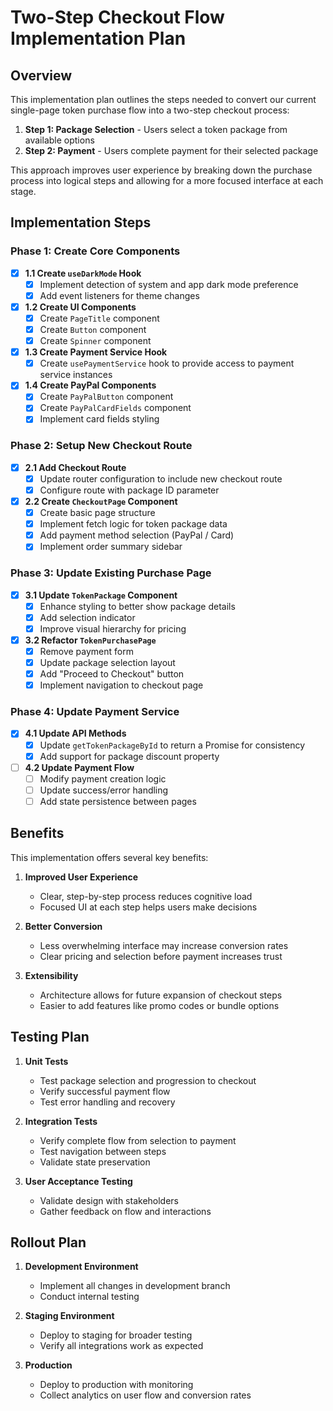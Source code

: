 # Two-Step Checkout Flow Implementation Plan

## Overview

This implementation plan outlines the steps needed to convert our current single-page token purchase flow into a two-step checkout process:

1. **Step 1: Package Selection** - Users select a token package from available options
2. **Step 2: Payment** - Users complete payment for their selected package

This approach improves user experience by breaking down the purchase process into logical steps and allowing for a more focused interface at each stage.

## Implementation Steps

### Phase 1: Create Core Components

- [x] **1.1 Create `useDarkMode` Hook**
  - [x] Implement detection of system and app dark mode preference
  - [x] Add event listeners for theme changes

- [x] **1.2 Create UI Components**
  - [x] Create `PageTitle` component
  - [x] Create `Button` component
  - [x] Create `Spinner` component

- [x] **1.3 Create Payment Service Hook**
  - [x] Create `usePaymentService` hook to provide access to payment service instances

- [x] **1.4 Create PayPal Components**
  - [x] Create `PayPalButton` component
  - [x] Create `PayPalCardFields` component
  - [x] Implement card fields styling

### Phase 2: Setup New Checkout Route

- [x] **2.1 Add Checkout Route**
  - [x] Update router configuration to include new checkout route
  - [x] Configure route with package ID parameter

- [x] **2.2 Create `CheckoutPage` Component**
  - [x] Create basic page structure
  - [x] Implement fetch logic for token package data
  - [x] Add payment method selection (PayPal / Card)
  - [x] Implement order summary sidebar

### Phase 3: Update Existing Purchase Page

- [x] **3.1 Update `TokenPackage` Component**
  - [x] Enhance styling to better show package details
  - [x] Add selection indicator
  - [x] Improve visual hierarchy for pricing

- [x] **3.2 Refactor `TokenPurchasePage`**
  - [x] Remove payment form
  - [x] Update package selection layout
  - [x] Add "Proceed to Checkout" button
  - [x] Implement navigation to checkout page

### Phase 4: Update Payment Service

- [x] **4.1 Update API Methods**
  - [x] Update `getTokenPackageById` to return a Promise for consistency
  - [x] Add support for package discount property

- [ ] **4.2 Update Payment Flow**
  - [ ] Modify payment creation logic
  - [ ] Update success/error handling
  - [ ] Add state persistence between pages

## Benefits

This implementation offers several key benefits:

1. **Improved User Experience**
   - Clear, step-by-step process reduces cognitive load
   - Focused UI at each step helps users make decisions

2. **Better Conversion**
   - Less overwhelming interface may increase conversion rates
   - Clear pricing and selection before payment increases trust

3. **Extensibility**
   - Architecture allows for future expansion of checkout steps
   - Easier to add features like promo codes or bundle options

## Testing Plan

1. **Unit Tests**
   - Test package selection and progression to checkout
   - Verify successful payment flow
   - Test error handling and recovery

2. **Integration Tests**
   - Verify complete flow from selection to payment
   - Test navigation between steps
   - Validate state preservation

3. **User Acceptance Testing**
   - Validate design with stakeholders
   - Gather feedback on flow and interactions

## Rollout Plan

1. **Development Environment**
   - Implement all changes in development branch
   - Conduct internal testing

2. **Staging Environment**
   - Deploy to staging for broader testing
   - Verify all integrations work as expected

3. **Production**
   - Deploy to production with monitoring
   - Collect analytics on user flow and conversion rates 
